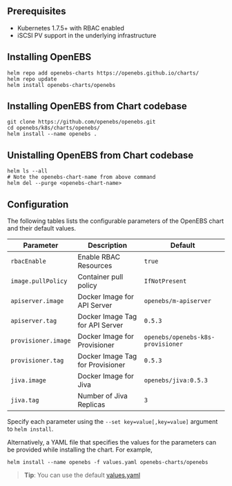 
## Prerequisites
- Kubernetes 1.7.5+ with RBAC enabled
- iSCSI PV support in the underlying infrastructure

## Installing OpenEBS 
```
helm repo add openebs-charts https://openebs.github.io/charts/
helm repo update
helm install openebs-charts/openebs
```

## Installing OpenEBS from Chart codebase
```
git clone https://github.com/openebs/openebs.git
cd openebs/k8s/charts/openebs/
helm install --name openebs .
```

## Unistalling OpenEBS from Chart codebase
```
helm ls --all
# Note the openebs-chart-name from above command
helm del --purge <openebs-chart-name>
```

## Configuration

The following tables lists the configurable parameters of the OpenEBS chart and their default values.

| Parameter               | Description                        | Default                                                    |
| ----------------------- | ---------------------------------- | ---------------------------------------------------------- |
| `rbacEnable`            | Enable RBAC Resources              | `true`                                                     |
| `image.pullPolicy`      | Container pull policy              | `IfNotPresent`                                             |
| `apiserver.image`       | Docker Image for API Server        | `openebs/m-apiserver`                                      |
| `apiserver.tag`         | Docker Image Tag for API Server    | `0.5.3`                                                    |
| `provisioner.image`     | Docker Image for Provisioner       | `openebs/openebs-k8s-provisioner`                          |
| `provisioner.tag`       | Docker Image Tag for Provisioner   | `0.5.3`                                                    |
| `jiva.image`            | Docker Image for Jiva              | `openebs/jiva:0.5.3`                                       |
| `jiva.tag`              | Number of Jiva Replicas            | `3`                                                        |

Specify each parameter using the `--set key=value[,key=value]` argument to `helm install`.

Alternatively, a YAML file that specifies the values for the parameters can be provided while installing the chart. For example,

```shell
helm install --name openebs -f values.yaml openebs-charts/openebs
```

> **Tip**: You can use the default [values.yaml](values.yaml)
